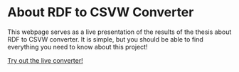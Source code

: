 # About RDF to CSVW Converter 

This webpage serves as a live presentation of the results of the thesis about RDF to CSVW converter. It is simple, but you should be able to find everything you need to know about this project!

[Try out the live converter!]({{site.baseurl}}/converter)


[jekyll-organization]: https://github.com/jekyll
